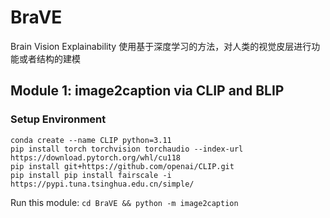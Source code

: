 # BraVE
Brain Vision Explainability
使用基于深度学习的方法，对人类的视觉皮层进行功能或者结构的建模


## Module 1: image2caption via CLIP and BLIP
### Setup Environment
```shell
conda create --name CLIP python=3.11
pip install torch torchvision torchaudio --index-url https://download.pytorch.org/whl/cu118
pip install git+https://github.com/openai/CLIP.git
pip install pip install fairscale -i https://pypi.tuna.tsinghua.edu.cn/simple/
```

Run this module: `cd BraVE && python -m image2caption`